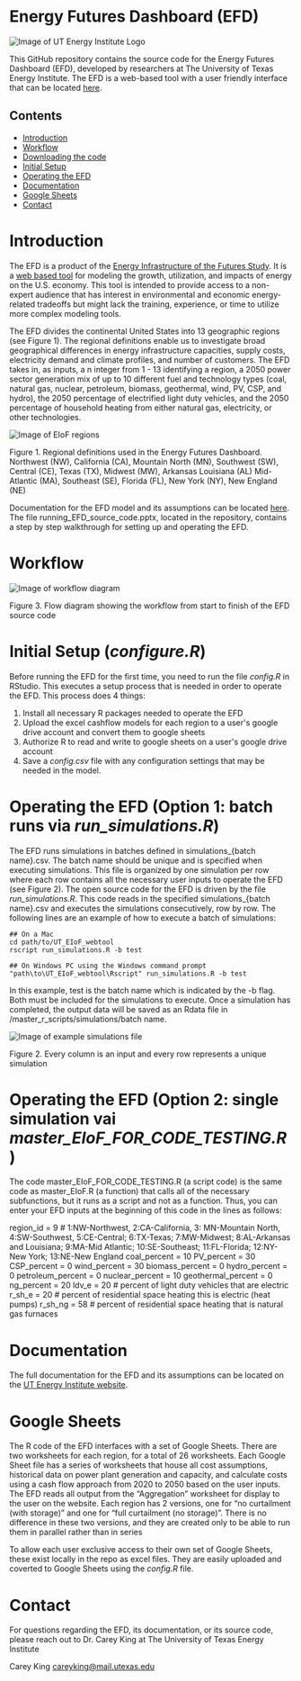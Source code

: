 # Energy Futures Dashboard (EFD)

![Image of UT Energy Institute Logo](https://github.com/ut-energy-institute/UT_EIoF_webtool/blob/7941cb97ccaf1fb48a02933b714a1b71381cd66c/images/RGB_formal_Energy_Institute.png)

This GitHub repository contains the source code for the Energy Futures Dashboard (EFD), developed by researchers at The University of Texas Energy Institute. The EFD is a web-based tool with a user friendly interface that can be located [here](http://energyfuturesdashboard.energy.utexas.edu/).

## Contents

* [Introduction](#Introduction)
* [Workflow](#Workflow)
* [Downloading the code](#Download)
* [Initial Setup](#Setup)
* [Operating the EFD](#Operating)
* [Documentation](#Documentation)
* [Google Sheets](#GoogleSheets)
* [Contact](#Contact)

<a name="Introduction"></a>
# Introduction
The EFD is a product of the [Energy Infrastructure of the Futures Study](https://energy.utexas.edu/policy/eiof). It is a [web based tool](http://energyfuturesdashboard.energy.utexas.edu/) for modeling the growth, utilization, and impacts of energy on the U.S. economy. This tool is intended to provide access to a non-expert audience that has interest in environmental and economic energy-related tradeoffs but might lack the training, experience, or time to utilize more complex modeling tools.

The EFD divides the continental United States into 13 geographic regions (see Figure 1). The regional definitions enable us to investigate broad geographical differences in energy infrastructure capacities, supply costs, electricity demand and climate profiles, and number of customers. The EFD takes in, as inputs, a n integer from 1 - 13 identifying a region,  a 2050 power sector generation mix of up to 10 different fuel and technology types (coal, natural gas, nuclear, petroleum, biomass, geothermal, wind, PV, CSP, and hydro), the 2050 percentage of electrified light duty vehicles, and the 2050 percentage of household heating from either natural gas, electricity, or other technologies.

![Image of EIoF regions](https://github.com/ut-energy-institute/UT_EIoF_webtool/blob/8f2b11b6118319aec0d16d7081773b9dcb66086a/images/eiof_regions.png)

Figure 1. Regional definitions used in the Energy Futures Dashboard. Northwest (NW), California (CA), Mountain North (MN), Southwest (SW), Central (CE), Texas (TX), Midwest (MW), Arkansas Louisiana (AL) Mid-Atlantic (MA), Southeast (SE), Florida (FL), New York (NY), New England (NE)


Documentation for the EFD model and its assumptions can be located [here](https://energy.utexas.edu/energy-futures-dashboard-documentation).
The file running_EFD_source_code.pptx, located in the repository, contains a step by step walkthrough for setting up and operating the EFD.

<a name="Workflow"></a>
# Workflow

![Image of workflow diagram](https://github.com/ut-energy-institute/UT_EIoF_webtool/blob/9a9da91fe97eb504fcac38e3701dc84f328d37fb/images/flow_diagram.png)

Figure 3. Flow diagram showing the workflow from start to finish of the EFD source code

<a name="Setup"></a>
# Initial Setup (_configure.R_)

Before running the EFD for the first time, you need to run the file _config.R_ in RStudio. This executes a setup process that is needed in order to operate the EFD. This process does 4 things:
  1. Install all necessary R packages needed to operate the EFD
  2. Upload the excel cashflow models for each region to a user's google drive account and convert them to google sheets
  3. Authorize R to read and write to google sheets on a user's google drive account
  4. Save a _config.csv_ file with any configuration settings that may be needed in the model.

<a name="Operating"></a>
# Operating the EFD (Option 1: batch runs via _run_simulations.R_)

The EFD runs simulations in batches defined in simulations_{batch name}.csv. The batch name should be unique and is specified when executing simulations. This file is organized by one simulation per row where each row contains all the necessary user inputs to operate the EFD (see Figure 2). The open source code for the EFD is driven by the file _run_simulations.R_. This code reads in the specified simulations_{batch name}.csv and executes the simulations consecutively, row by row. The following lines are an example of how to execute a batch of simulations: 
    
    ## On a Mac
    cd path/to/UT_EIoF_webtool
    rscript run_simulations.R -b test

    ## On Windows PC using the Windows command prompt
    "path\to\UT_EIoF_webtool\Rscript" run_simulations.R -b test


In this example, test is the batch name which is indicated by the -b flag. Both must be included for the simulations to execute. Once a simulation has completed, the output data will be saved as an Rdata file in /master_r_scripts/simulations/batch name. 

![Image of example simulations file](https://github.com/ut-energy-institute/UT_EIoF_webtool/blob/8f2b11b6118319aec0d16d7081773b9dcb66086a/images/simulation_test.png)

Figure 2. Every column is an input and every row represents a unique simulation

# Operating the EFD (Option 2: single simulation vai _master_EIoF_FOR_CODE_TESTING.R_)

The code master_EIoF_FOR_CODE_TESTING.R (a script code) is the same code as master_EIoF.R (a function) that calls all of the necessary subfunctions, but it runs as a script and not as a function. Thus, you can enter your EFD inputs at the beginning of this code in the lines as follows:

region_id = 9  # 1:NW-Northwest, 2:CA-California, 3: MN-Mountain North, 4:SW-Southwest, 5:CE-Central; 6:TX-Texas; 7:MW-Midwest; 8:AL-Arkansas and Louisiana; 9:MA-Mid Atlantic; 10:SE-Southeast; 11:FL-Florida; 12:NY-New York; 13:NE-New England
coal_percent = 10
PV_percent = 30
CSP_percent = 0
wind_percent = 30
biomass_percent = 0
hydro_percent = 0
petroleum_percent = 0
nuclear_percent = 10
geothermal_percent = 0
ng_percent = 20
ldv_e = 20  # percent of light duty vehicles that are electric
r_sh_e = 20  # percent of residential space heating this is electric (heat pumps)
r_sh_ng = 58  # percent of residential space heating that is natural gas furnaces

<a name="Documentation"></a>
# Documentation
The full documentation for the EFD and its assumptions can be located on the [UT Energy Institute website](https://energy.utexas.edu/energy-futures-dashboard-documentation). 


<a name="GoogleSheets"></a>
# Google Sheets

The R code of the EFD interfaces with a set of Google Sheets. There are two worksheets for each region, for a total of 26 worksheets. Each Google Sheet file has a series of worksheets that house all cost assumptions, historical data on power plant generation and capacity, and calculate costs using a cash flow approach from 2020 to 2050 based on the user inputs.  The EFD reads all output from the “Aggregation” worksheet for display to the user on the website.  Each region has 2 versions, one for “no curtailment (with storage)” and one for “full curtailment (no storage)”.  There is no difference in these two versions, and they are created only to be able to run them in parallel rather than in series

To allow each user exclusive access to their own set of Google Sheets, these exist locally in the repo as excel files. They are easily uploaded and coverted to Google Sheets using the _config.R_ file. 

<a name="Contact"></a>
# Contact

For questions regarding the EFD, its documentation, or its source code, please reach out to Dr. Carey King at The University of Texas Energy Institute

Carey King
careyking@mail.utexas.edu
